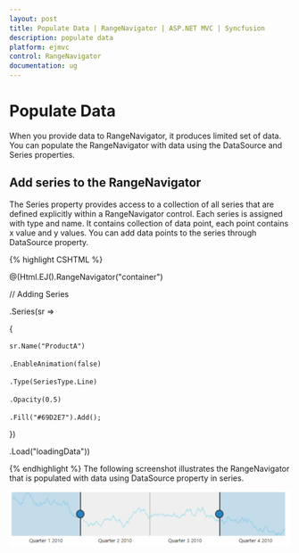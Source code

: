 ```yaml
---
layout: post
title: Populate Data | RangeNavigator | ASP.NET MVC | Syncfusion
description: populate data
platform: ejmvc
control: RangeNavigator
documentation: ug
---
```


# Populate Data

When you provide data to RangeNavigator, it produces limited set of data. You can populate the RangeNavigator with data using the DataSource and Series properties.

## Add series to the RangeNavigator

The Series property provides access to a collection of all series that are defined explicitly within a RangeNavigator control. Each series is assigned with type and name. It contains collection of data point, each point contains x value and y values. You can add data points to the series through DataSource property.


{% highlight CSHTML %}
 
@(Html.EJ().RangeNavigator("container")

// Adding Series

.Series(sr =>

{

	sr.Name("ProductA")

	.EnableAnimation(false)

	.Type(SeriesType.Line)

	.Opacity(0.5)

	.Fill("#69D2E7").Add();

 })  

.Load("loadingData"))

<script type="text/javascript">

	function loadingData(sender) 
	{

				 data = GetData();

			  sender.model.series[0].dataSource = data.Open;

			  sender.model.series[0].xName =  "XValue",

			  sender.model.series[0].yName = "YValue";   

	}

	// Method to get data in JSON format

	function GetData() 
	{

				var series1 = [];

				var series2 = [];

				var value = 100;

				var value1 = 120;

				for (var i = 1; i < 730; i++) 
				{

					if (Math.random() > .5)
					{

						value += Math.random();

						value1 += Math.random();

					} 
					else 
					{

						value -= Math.random();

						value1 -= Math.random();

					}

					var point1 = { XValue: new Date(2010, 0, i), YValue: value };

					var point2 = { XValue: new Date(2010, 0, i), YValue: value1 };

					series1.push(point1);

					series2.push(point2);

				}

				data = { Open: series1, Close: series2 };

				return data;

	}

</script>         

{% endhighlight  %}
The following screenshot illustrates the RangeNavigator that is populated with data using DataSource property in series.

![](Populate-Data_images/Populate-Data_img1.png)



